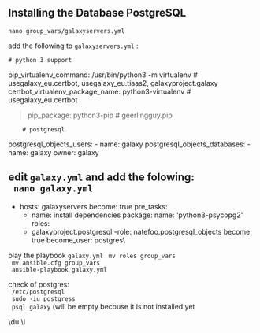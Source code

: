 ## Installing the Database PostgreSQL

``nano group_vars/galaxyservers.yml``

add the following to ``galaxyservers.yml`` :


  	# python 3 support
  pip_virtualenv_command: /usr/bin/python3 -m virtualenv # usegalaxy_eu.certbot, usegalaxy_eu.tiaas2, galaxyproject.galaxy
  certbot_virtualenv_package_name: python3-virtualenv    # usegalaxy_eu.certbot
  >pip_package: python3-pip                               # geerlingguy.pip

    	# postgresql
  postgresql_objects_users:
    - name: galaxy
  postgresql_objects_databases:
    - name: galaxy
      owner: galaxy

edit ``galaxy.yml`` and add the folowing:\
`` nano galaxy.yml`` 
  ---
  - hosts: galaxyservers
    become: true
    pre_tasks:
      - name: install dependencies
        package:
          name: 'python3-psycopg2'
    roles:
      - galaxyproject.postgresql
      -role: natefoo.postgresql_objects
        become: true
        become_user: postgres\

play the playbook ``galaxy.yml``
`` mv roles group_vars``\
`` mv ansible.cfg group_vars``\
`` ansible-playbook galaxy.yml``

check of postgres:\
`` /etc/postgresql``\
`` sudo -iu postgress``\
`` psql galaxy`` (will be empty becouse it is not installed yet

\du \l
